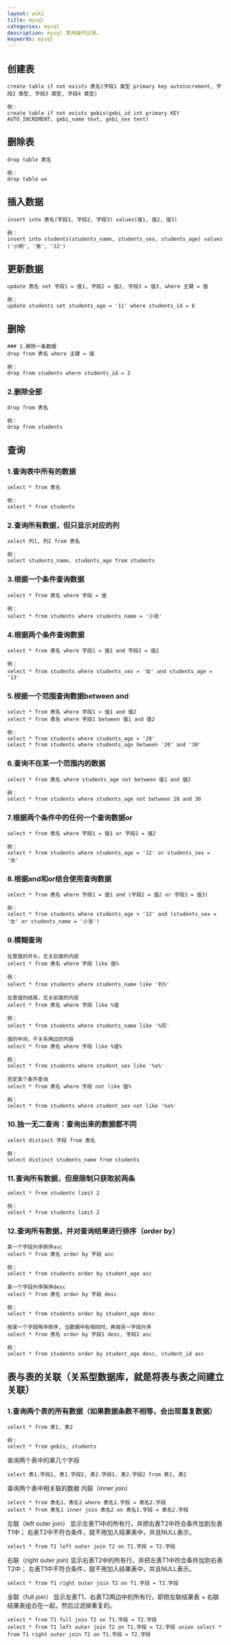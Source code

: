 ```yaml
---
layout: wiki
title: mysql
categories: mysql
description: mysql 常用操作记录。
keywords: mysql
---
```


## 创建表
````
create table if not exists 表名(字段1 类型 primary key autoincrement, 字段2 类型, 字段3 类型, 字段4 类型)  

例：
create table if not exists gebis(gebi_id int primary KEY AUTO_INCREMENT, gebi_name text, gebi_sex text)
````

## 删除表
````
drop table 表名  

例：
drop table wx
````
## 插入数据
````
insert into 表名(字段1, 字段2, 字段3) values(值1, 值2, 值3)  

例：
insert into students(students_name, students_sex, students_age) values ('小明', '男', '12')  
````
## 更新数据
````
update 表名 set 字段1 = 值1, 字段2 = 值2, 字段3 = 值3, where 主键 = 值  

例：
update students set students_age = '11' where students_id = 6  
````
## 删除
````
### 1.删除一条数据
drop from 表名 where 主键 = 值  

例：
drop from students where students_id = 3  
````
### 2.删除全部
````
drop from 表名  

例：
drop from students  
````
## 查询
### 1.查询表中所有的数据
````
select * from 表名  

例：
select * from students  
````
### 2.查询所有数据，但只显示对应的列
````
select 列1, 列2 from 表名  

例：
select students_name, students_age from students  
````
### 3.根据一个条件查询数据
````
select * from 表名 where 字段 = 值  

例：
select * from students where students_name = '小张'  
````

### 4.根据两个条件查询数据
````
select * from 表名 where 字段1 = 值1 and 字段2 = 值2  

例：
select * from students where students_sex = '女' and students_age = '13'  
````
### 5.根据一个范围查询数据between and
````
select * from 表名 where 字段1 > 值1 and 值2  
select * from 表名 where 字段1 between 值1 and 值2  

例：
select * from students where students_age > '20'  
select * from students where students_age between '20' and '30'  
````
### 6.查询不在某一个范围内的数据
````
select * from 表名 where students_age not between 值1 and 值2  

例：
select * from students where students_age not between 20 and 30  
````

### 7.根据两个条件中的任何一个查询数据or
````
select * from 表名 where 字段1 = 值1 or 字段2 = 值2  

例：
select * from students where students_age = '12' or students_sex = '女'  
````

### 8.根据and和or结合使用查询数据
````
select * from 表名 where 字段1 = 值1 and (字段2 = 值2 or 字段3 = 值3)  

例：
select * from students where students_age > '12' and (students_sex = '女' or students_name = '小张')  
````
### 9.模糊查询
````
在意值的开头，无关后面的内容
select * from 表名 where 字段 like 值%  

例：
select * from students where students_name like '刘%'  

在意值的结尾，无关前面的内容
select * from 表名 where 字段 like %值  

例：
select * from students where students_name like '%风'    

值的中间，不关系两边的内容
select * from 表名 where 字段 like %值%  

例：
select * from students where student_sex like '%a%'  

否定某个条件查询
select * from 表名 where 字段 not like 值%  

例：
select * from students where student_sex not like '%a%'  
````

### 10.独一无二查询：查询出来的数据都不同
````
select distinct 字段 from 表名  

例：
select distinct students_name from students  
````
### 11.查询所有数据，但是限制只获取前两条
````
select * from students limit 2  

例：
select * from students limit 2  
````
### 12.查询所有数据，并对查询结果进行排序（order by）
````
某一个字段升序排序asc
select * from 表名 order by 字段 asc

例：
select * from students order by student_age asc  

某一个字段升序降序desc
select * from 表名 order by 字段 desc  

例：
select * from students order by student_age desc  

按某一个字段降序排序, 当数据中有相同时，再按另一字段升序
select * from 表名 order by 字段1 desc, 字段2 asc  

例：
select * from students order by student_age desc, student_id asc  
````
## 表与表的关联（关系型数据库，就是将表与表之间建立关联）
### 1.查询两个表的所有数据（如果数据条数不相等，会出现重复数据）
````
select * from 表1, 表2  

例：
select * from gebis, students  
````
查询两个表中的某几个字段
````
select 表1.字段1, 表1.字段2, 表2.字段1, 表2.字段2 from 表1, 表2  
````

查询两个表中相关联的数据
内联（inner join）
````
select * from 表名1，表名2 where 表名1.字段 = 表名2.字段  
select * from 表名1 inner join 表名2 on 表名1.字段 = 表名2.字段  
````

左联（left outer join）
显示左表T1中的所有行，并把右表T2中符合条件加到左表T1中；
右表T2中不符合条件，就不用加入结果表中，并且NULL表示。
````
select * from T1 left outer join T2 on T1.字段 = T2.字段  
````

右联（right outer join)
显示右表T2中的所有行，并把左表T1中符合条件加到右表T2中；
左表T1中不符合条件，就不用加入结果表中，并且NULL表示。
````
select * from T1 right outer join T2 on T1.字段 = T2.字段  
````
全联（full join）
显示左表T1、右表T2两边中的所有行，即把左联结果表 + 右联结果表组合在一起，然后过滤掉重复的。
````
select * from T1 full join T2 on T1.字段 = T2.字段
select * from T1 left outer join T2 on T1.字段 = T2.字段 union select * from T1 right outer join T2 on T1.字段 = T2.字段
````